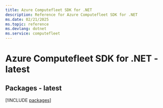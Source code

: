 ```yaml
---
title: Azure Computefleet SDK for .NET
description: Reference for Azure Computefleet SDK for .NET
ms.date: 02/21/2025
ms.topic: reference
ms.devlang: dotnet
ms.service: computefleet
---
```

# Azure Computefleet SDK for .NET - latest
## Packages - latest
[!INCLUDE [packages](computefleet-index.md)]